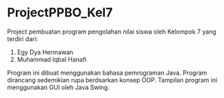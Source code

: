 # ProjectPPBO_Kel7
Project pembuatan program pengolahan nilai siswa oleh Kelompok 7 yang terdiri dari:
1. Egy Dya Hermawan 
2. Muhammad Iqbal Hanafi

Program ini dibuat menggunakan bahasa pemrograman Java. Program dirancang sedemikian rupa berdsarkan konsep OOP.
Tampilan program ini menggunakan GUI oleh Java Swing.
